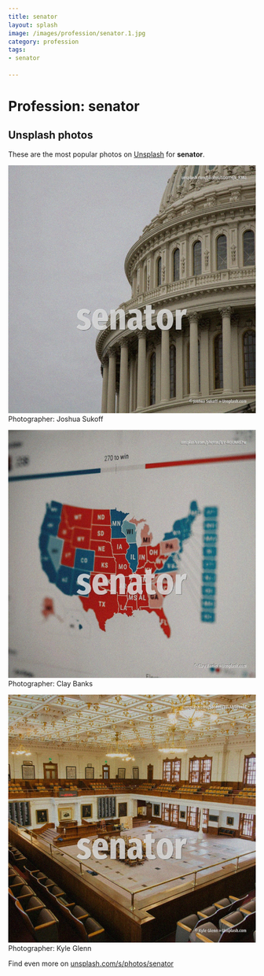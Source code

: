 ```yaml
---
title: senator
layout: splash
image: /images/profession/senator.1.jpg
category: profession
tags:
- senator

---
```

# Profession: senator

  

 
## Unsplash photos
These are the most popular photos on [Unsplash](https://unsplash.com) for **senator**.
 
![senator](/images/profession/senator.1.jpg)
Photographer:  Joshua Sukoff
 
![senator](/images/profession/senator.2.jpg)
Photographer:  Clay Banks
 
![senator](/images/profession/senator.3.jpg)
Photographer:  Kyle Glenn
 
Find even more on [unsplash.com/s/photos/senator](https://unsplash.com/s/photos/senator)
 
